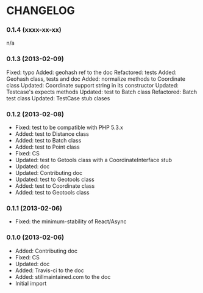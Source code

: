 CHANGELOG
=========

### 0.1.4 (xxxx-xx-xx) ###

n/a

### 0.1.3 (2013-02-09) ###

Fixed: typo
Added: geohash ref to the doc
Refactored: tests
Added: Geohash class, tests and doc
Added: normalize methods to Coordinate class
Updated: Coordinate support string in its constructor
Updated: Testcase's expects methods
Updated: test to Batch class
Refactored: Batch test class
Updated: TestCase stub clases

### 0.1.2 (2013-02-08) ###

* Fixed: test to be compatible with PHP 5.3.x
* Added: test to Distance class
* Added: test to Batch class
* Added: test to Point class
* Fixed: CS
* Updated: test to Getools class with a CoordinateInterface stub
* Updated: doc
* Updated: Contributing doc
* Updated: test to Geotools class
* Added: test to Coordinate class
* Added: test to Geotools class

### 0.1.1 (2013-02-06) ###

* Fixed: the minimum-stability of React/Async

### 0.1.0 (2013-02-06) ###

* Added: Contributing doc
* Fixed: CS
* Updated: doc
* Added: Travis-ci to the doc
* Added: stillmaintained.com to the doc
* Initial import
